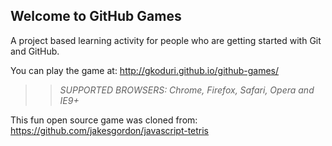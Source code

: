 ## Welcome to GitHub Games

A project based learning activity for people who are getting started with Git and GitHub.

You can play the game at: http://gkoduri.github.io/github-games/

>> _*SUPPORTED BROWSERS*: Chrome, Firefox, Safari, Opera and IE9+_

This fun open source game was cloned from: https://github.com/jakesgordon/javascript-tetris
